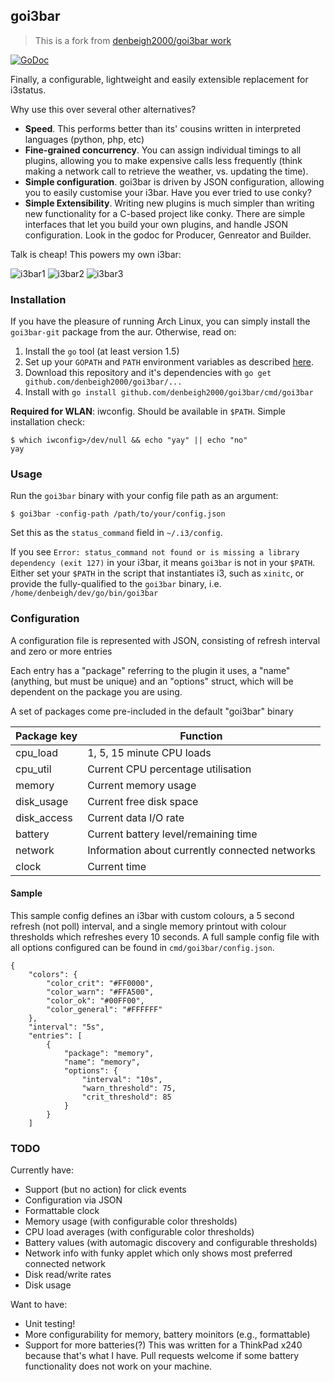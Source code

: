 ## goi3bar

> This is a fork from [denbeigh2000/goi3bar work](https://github.com/denbeigh2000/goi3bar)

[![GoDoc](https://godoc.org/github.com/denbeigh2000/goi3bar?status.svg)](http://godoc.org/github.com/denbeigh2000/goi3bar)

Finally, a configurable, lightweight and easily extensible replacement for i3status.

Why use this over several other alternatives?
 - **Speed**. This performs better than its' cousins written in interpreted languages
   (python, php, etc)
 - **Fine-grained concurrency**. You can assign individual timings to all plugins,
   allowing you to make expensive calls less frequently (think making a network
   call to retrieve the weather, vs. updating the time).
 - **Simple configuration**. goi3bar is driven by JSON configuration, allowing you
   to easily customise your i3bar. Have you ever tried to use conky?
 - **Simple Extensibility**. Writing new plugins is much simpler than writing
   new functionality for a C-based project like conky. There are
   simple interfaces that let you build your own plugins, and handle JSON
   configuration. Look in the godoc for Producer, Genreator and Builder.

Talk is cheap! This powers my own i3bar:

![i3bar1](http://i.imgur.com/3zHCdjv.png)
![i3bar2](http://i.imgur.com/HOTvNyp.png)
![i3bar3](http://i.imgur.com/SnHTnkA.png)

### Installation

If you have the pleasure of running Arch Linux, you can simply install the
`goi3bar-git` package from the aur. Otherwise, read on:

1. Install the `go` tool (at least version 1.5)
2. Set up your `GOPATH` and `PATH` environment variables as described
    [here](https://golang.org/doc/code.html#GOPATH).
3. Download this repository and it's dependencies with
    `go get github.com/denbeigh2000/goi3bar/...`
4. Install with `go install github.com/denbeigh2000/goi3bar/cmd/goi3bar`

**Required for WLAN**: iwconfig. Should be available in `$PATH`.
Simple installation check:

```
$ which iwconfig>/dev/null && echo "yay" || echo "no"
yay
```

### Usage

Run the `goi3bar` binary with your config file path as an argument:
```
$ goi3bar -config-path /path/to/your/config.json
```

Set this as the `status_command` field in `~/.i3/config`.

If you see `Error: status_command not found or is missing a library dependency (exit 127)` in your i3bar,
it means `goi3bar` is not in your `$PATH`. Either set your `$PATH` in the script that instantiates i3,
such as `xinitc`, or provide the fully-qualified to the `goi3bar` binary, i.e. `/home/denbeigh/dev/go/bin/goi3bar`

### Configuration

A configuration file is represented with JSON, consisting of refresh interval
and zero or more entries

Each entry has a "package" referring to the plugin it uses, a "name" (anything,
but must be unique) and an "options" struct, which will be dependent on the
package you are using.

A set of packages come pre-included in the default "goi3bar" binary

| Package key | Function |
| --- | --- |
| cpu_load | 1, 5, 15 minute CPU loads |
| cpu_util | Current CPU percentage utilisation |
| memory | Current memory usage |
| disk_usage | Current free disk space |
| disk_access | Current data I/O rate |
| battery | Current battery level/remaining time |
| network | Information about currently connected networks |
| clock | Current time |

#### Sample

This sample config defines an i3bar with custom colours, a 5 second refresh
(not poll) interval, and a single memory printout with colour thresholds
which refreshes every 10 seconds. A full sample config file with all options
configured can be found in `cmd/goi3bar/config.json`.

```
{
    "colors": {
        "color_crit": "#FF0000",
        "color_warn": "#FFA500",
        "color_ok": "#00FF00",
        "color_general": "#FFFFFF"
    },
    "interval": "5s",
    "entries": [
        {
            "package": "memory",
            "name": "memory",
            "options": {
                "interval": "10s",
                "warn_threshold": 75,
                "crit_threshold": 85
            }
        }
    ]
```

### TODO

Currently have:
 - Support (but no action) for click events
 - Configuration via JSON
 - Formattable clock
 - Memory usage (with configurable color thresholds)
 - CPU load averages (with configurable color thresholds)
 - Battery values (with automagic discovery and configurable thresholds)
 - Network info with funky applet which only shows most preferred connected network
 - Disk read/write rates
 - Disk usage

Want to have:
 - Unit testing!
 - More configurability for memory, battery moinitors (e.g., formattable)
 - Support for more batteries(?) This was written for a ThinkPad x240 because that's what I have. Pull requests welcome if some battery functionality does not work on your machine. 
